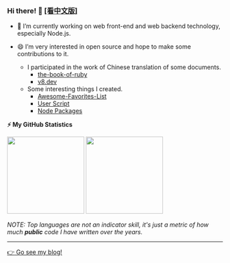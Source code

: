 ### Hi there! 👋 [[看中文版]](./README.zh-CN.md)

- 🔭 I’m currently working on web front-end and web backend technology, especially Node.js.
- 😄 I’m very interested in open source and hope to make some contributions to it.

  - I participated in the work of Chinese translation of some documents.
    - [the-book-of-ruby](https://wang1212.github.io/the-book-of-ruby/)
    - [v8.dev](https://v8.js.cn/)
  - Some interesting things I created.
    - [Awesome-Favorites-List](https://github.com/wang1212/awesome-favorites-list)
    - [User Script](https://github.com/wang1212/user-script)
    - [Node Packages](https://www.npmjs.com/~wang1212)

<!--

- 🌱 I’m currently learning ...
- 👯 I’m looking to collaborate on ...
- 🤔 I’m looking for help with ...
- 💬 Ask me about ...
- 📫 How to reach me: ...
- ⚡ Fun fact: ...
-->

<!-- GitHub stats -->

<b>⚡ My GitHub Statistics</b>

<p>
  <img height="180rem" src="https://github-readme-stats.vercel.app/api?username=wang1212&show_icons=true" />
  <img height="180rem" src="https://github-readme-stats.vercel.app/api/top-langs/?layout=compact&username=wang1212" />

_NOTE: Top languages are not an indicator skill, it's just a metric of how much **public** code I have written over the years._

</p>

---

[:point_right: Go see my blog!](https://wang1212.github.io/)
